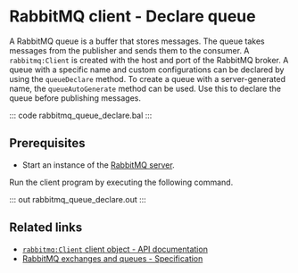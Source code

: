 # RabbitMQ client - Declare queue

A RabbitMQ queue is a buffer that stores messages. The queue takes messages from the publisher and sends them to the consumer. A `rabbitmq:Client` is created with the host and port of the RabbitMQ broker. A queue with a specific name and custom configurations can be declared by using the `queueDeclare` method. To create a queue with a server-generated name, the `queueAutoGenerate` method can be used. Use this to declare the queue before publishing messages.

::: code rabbitmq_queue_declare.bal :::

## Prerequisites
- Start an instance of the [RabbitMQ server](https://www.rabbitmq.com/download.html).

Run the client program by executing the following command.

::: out rabbitmq_queue_declare.out :::

## Related links
- [`rabbitmq:Client` client object - API documentation](https://lib.ballerina.io/ballerinax/rabbitmq/latest#Client)
- [RabbitMQ exchanges and queues - Specification](https://github.com/ballerina-platform/module-ballerinax-rabbitmq/blob/master/docs/spec/spec.md#3-exchanges-and-queues)
